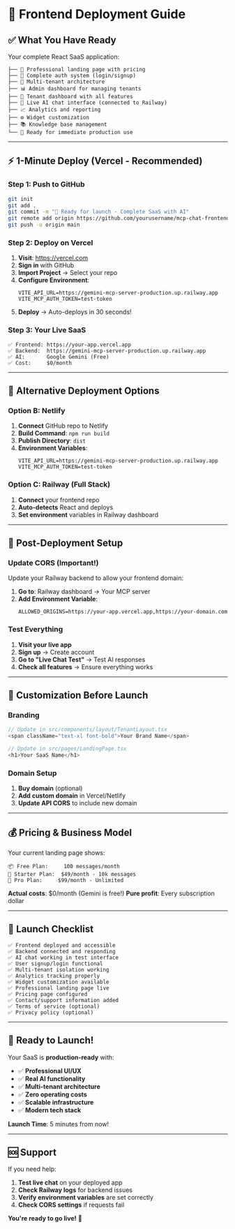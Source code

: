 # 🚀 Frontend Deployment Guide

## ✅ **What You Have Ready**

Your complete React SaaS application:
```
├── 🎨 Professional landing page with pricing
├── 🔐 Complete auth system (login/signup)
├── 🏢 Multi-tenant architecture
├── 📊 Admin dashboard for managing tenants
├── 👥 Tenant dashboard with all features
├── 💬 Live AI chat interface (connected to Railway)
├── 📈 Analytics and reporting
├── ⚙️ Widget customization
├── 📚 Knowledge base management
└── 🎯 Ready for immediate production use
```

---

## ⚡ **1-Minute Deploy (Vercel - Recommended)**

### **Step 1: Push to GitHub**
```bash
git init
git add .
git commit -m "🚀 Ready for launch - Complete SaaS with AI"
git remote add origin https://github.com/yourusername/mcp-chat-frontend.git
git push -u origin main
```

### **Step 2: Deploy on Vercel**
1. **Visit**: https://vercel.com
2. **Sign in** with GitHub
3. **Import Project** → Select your repo
4. **Configure Environment**:
   ```
   VITE_API_URL=https://gemini-mcp-server-production.up.railway.app
   VITE_MCP_AUTH_TOKEN=test-token
   ```
5. **Deploy** → Auto-deploys in 30 seconds!

### **Step 3: Your Live SaaS**
```
✅ Frontend: https://your-app.vercel.app
✅ Backend:  https://gemini-mcp-server-production.up.railway.app
✅ AI:       Google Gemini (Free)
✅ Cost:     $0/month
```

---

## 🎯 **Alternative Deployment Options**

### **Option B: Netlify**
1. **Connect** GitHub repo to Netlify
2. **Build Command**: `npm run build`
3. **Publish Directory**: `dist`
4. **Environment Variables**:
   ```
   VITE_API_URL=https://gemini-mcp-server-production.up.railway.app
   VITE_MCP_AUTH_TOKEN=test-token
   ```

### **Option C: Railway (Full Stack)**
1. **Connect** your frontend repo
2. **Auto-detects** React and deploys
3. **Set environment** variables in Railway dashboard

---

## 🔧 **Post-Deployment Setup**

### **Update CORS (Important!)**
Update your Railway backend to allow your frontend domain:

1. **Go to**: Railway dashboard → Your MCP server
2. **Add Environment Variable**:
   ```
   ALLOWED_ORIGINS=https://your-app.vercel.app,https://your-domain.com
   ```

### **Test Everything**
1. **Visit your live app**
2. **Sign up** → Create account
3. **Go to "Live Chat Test"** → Test AI responses
4. **Check all features** → Ensure everything works

---

## 🎨 **Customization Before Launch**

### **Branding**
```typescript
// Update in src/components/layout/TenantLayout.tsx
<span className="text-xl font-bold">Your Brand Name</span>

// Update in src/pages/LandingPage.tsx
<h1>Your SaaS Name</h1>
```

### **Domain Setup**
1. **Buy domain** (optional)
2. **Add custom domain** in Vercel/Netlify
3. **Update API CORS** to include new domain

---

## 💰 **Pricing & Business Model**

Your current landing page shows:
```
📦 Free Plan:     100 messages/month
💼 Starter Plan:  $49/month - 10k messages
🏢 Pro Plan:     $99/month - Unlimited
```

**Actual costs**: $0/month (Gemini is free!)
**Pure profit**: Every subscription dollar

---

## 🚀 **Launch Checklist**

```
✅ Frontend deployed and accessible
✅ Backend connected and responding
✅ AI chat working in test interface
✅ User signup/login functional
✅ Multi-tenant isolation working
✅ Analytics tracking properly
✅ Widget customization available
✅ Professional landing page live
✅ Pricing page configured
✅ Contact/support information added
✅ Terms of service (optional)
✅ Privacy policy (optional)
```

---

## 🎯 **Ready to Launch!**

Your SaaS is **production-ready** with:
- ✅ **Professional UI/UX**
- ✅ **Real AI functionality**
- ✅ **Multi-tenant architecture**
- ✅ **Zero operating costs**
- ✅ **Scalable infrastructure**
- ✅ **Modern tech stack**

**Launch Time**: 5 minutes from now!

---

## 🆘 **Support**

If you need help:
1. **Test live chat** on your deployed app
2. **Check Railway logs** for backend issues
3. **Verify environment variables** are set correctly
4. **Check CORS settings** if requests fail

**You're ready to go live!** 🎉 